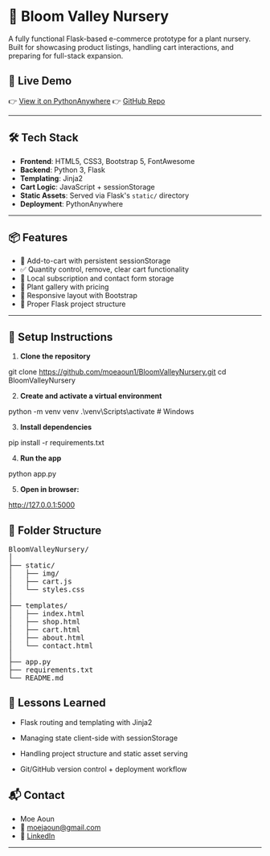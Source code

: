 # 🌿 Bloom Valley Nursery

A fully functional Flask-based e-commerce prototype for a plant nursery. Built for showcasing product listings, handling cart interactions, and preparing for full-stack expansion.

## 🚀 Live Demo

👉 [View it on PythonAnywhere](https://moeaoun1.pythonanywhere.com) 
👉 [GitHub Repo](https://github.com/moeaoun1/BloomValleyNursery)

---

## 🛠️ Tech Stack

- **Frontend**: HTML5, CSS3, Bootstrap 5, FontAwesome
- **Backend**: Python 3, Flask
- **Templating**: Jinja2
- **Cart Logic**: JavaScript + sessionStorage
- **Static Assets**: Served via Flask's `static/` directory
- **Deployment**: PythonAnywhere

---

## 📦 Features

- 🛒 Add-to-cart with persistent sessionStorage
- ✅ Quantity control, remove, clear cart functionality
- 💾 Local subscription and contact form storage
- 🌱 Plant gallery with pricing
- 📱 Responsive layout with Bootstrap
- 📁 Proper Flask project structure

---

## 🔧 Setup Instructions

1. **Clone the repository**

git clone https://github.com/moeaoun1/BloomValleyNursery.git
cd BloomValleyNursery
   
2. **Create and activate a virtual environment**

python -m venv venv
.\venv\Scripts\activate  # Windows


3. **Install dependencies**

pip install -r requirements.txt

4. **Run the app**

python app.py

5. **Open in browser:**

http://127.0.0.1:5000


## 📂 Folder Structure
<pre>
BloomValleyNursery/
│
├── static/
│   ├── img/
│   ├── cart.js
│   └── styles.css
│
├── templates/
│   ├── index.html
│   ├── shop.html
│   ├── cart.html
│   ├── about.html
│   └── contact.html
│
├── app.py
├── requirements.txt
└── README.md
</pre>

## 🧠 Lessons Learned


- Flask routing and templating with Jinja2

- Managing state client-side with sessionStorage

- Handling project structure and static asset serving

- Git/GitHub version control + deployment workflow



## 📬 Contact

- Moe Aoun
- 📧 moejaoun@gmail.com
- 🔗 [LinkedIn](https://www.linkedin.com/in/moe-aoun/)

---
